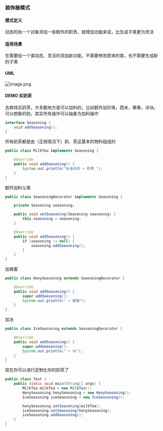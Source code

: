 ### 装饰器模式

#### 模式定义
动态的给一个对象添加一些额外的职责，就增加功能来说，比生成子类更为灵活

#### 适用场景
在需要给一个类动态、灵活的添加新功能，不需要修改原来的类，也不需要生成新的子类

#### UML
![image.png](http://img.masterjoy.top/20190924/053b72962f79e38b97b256561a4eff0c.png)

#### DEMO 买奶茶
去商场买奶茶，大多数地方是可以加料的，比如额外加珍珠，西米，椰果，冰块。
可以想象的到，其实所有操作可以抽象为加料操作
```java
interface Seasoning {
    void addSeasoning();
}
```
所有奶茶都是由（正规情况下）奶、茶这基本的物料组成的
```java
public class MilkTea implements Seasoning {

    @Override
    public void addSeasoning() {
        System.out.println("标准动作 + 奶茶 ");
    }
}

```
额外加料父类
```java
public class SeasoningDecorator implements Seasoning {

    private Seasoning seasoning;

    public void setSeasoning(Seasoning seasoning) {
        this.seasoning = seasoning;
    }

    @Override
    public void addSeasoning() {
        if (seasoning != null) {
            seasoning.addSeasoning();
        }
    }
}
```
加蜂蜜
```java
public class HonySeasoning extends SeasoningDecorator {

    @Override
    public void addSeasoning() {
        super.addSeasoning();
        System.out.println(" + 蜂蜜");
    }
}
```
加冰
```java
public class IceSeasoning extends SeasoningDecorator {

    @Override
    public void addSeasoning() {
        super.addSeasoning();
        System.out.println(" + 冰");
    }
}
```
现在你可以进行定制化你的奶茶了
```java
public class Test {
    public static void main(String[] args) {
        MilkTea milkTea = new MilkTea();
        HonySeasoning honySeasoning = new HonySeasoning();
        IceSeasoning iceSeasoning = new IceSeasoning();

        honySeasoning.setSeasoning(milkTea);
        iceSeasoning.setSeasoning(honySeasoning);
        iceSeasoning.addSeasoning();
    }
}
```
